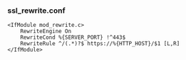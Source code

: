 
### ssl_rewrite.conf

```
<IfModule mod_rewrite.c>
    RewriteEngine On
    RewriteCond %{SERVER_PORT} !^443$
    RewriteRule ^/(.*)?$ https://%{HTTP_HOST}/$1 [L,R]
</IfModule>
```
